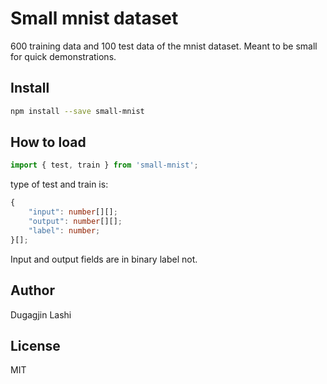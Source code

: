 # Small mnist dataset

600 training data and 100 test data of the mnist dataset. Meant to be small for quick demonstrations.

## Install

```bash
npm install --save small-mnist
```

## How to load

```ts
import { test, train } from 'small-mnist';
```

type of test and train is:
```ts
{
    "input": number[][];
    "output": number[][];
    "label": number;
}[];
```

Input and output fields are in binary label not.

## Author

Dugagjin Lashi

## License

MIT
